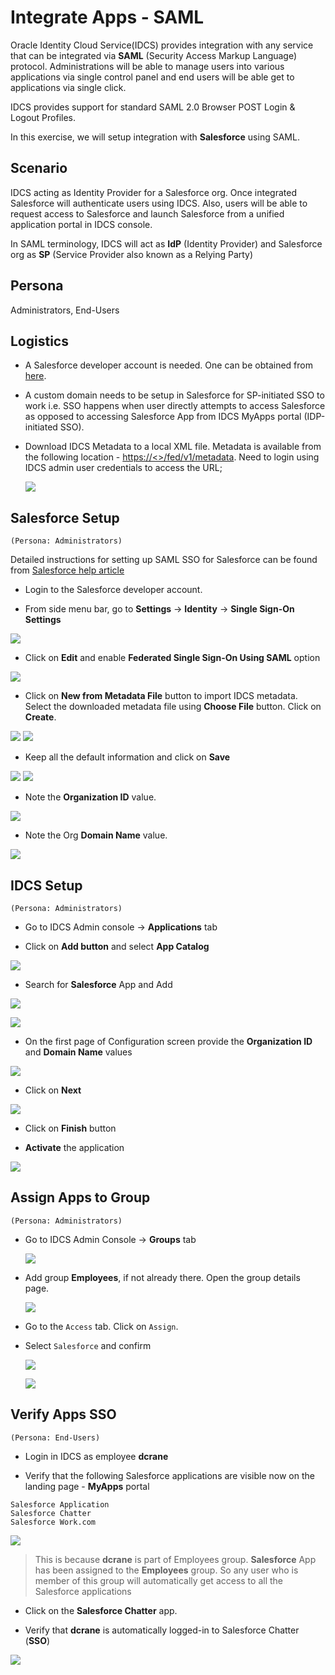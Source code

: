 # Integrate Apps - SAML

Oracle Identity Cloud Service(IDCS) provides integration with any service that can be integrated via **SAML** (Security Access Markup Language) protocol. Administrations will be able to manage users into various applications via single control panel and end users will be able get to applications via single click.

IDCS provides support for standard SAML 2.0 Browser POST Login & Logout Profiles.

In this exercise, we will setup integration with **Salesforce** using SAML.

## Scenario

IDCS acting as Identity Provider for a Salesforce org. Once integrated Salesforce will authenticate users using IDCS. Also, users will be able to request access to Salesforce and launch Salesforce from a unified application portal in IDCS console.

In SAML terminology, IDCS will act as **IdP** (Identity Provider) and Salesforce org as **SP** (Service Provider also known as a Relying Party)

## Persona

Administrators, End-Users

## Logistics

* A Salesforce developer account is needed. One can be obtained from [here](https://developer.salesforce.com/signup?d=70130000000td6N).

* A custom domain needs to be setup in Salesforce for SP-initiated SSO to work i.e. SSO happens when user directly attempts to access Salesforce as opposed to accessing Salesforce App from IDCS MyApps portal (IDP-initiated SSO).


* Download IDCS Metadata to a local XML file. Metadata is available from the following location - [https://<<IDCSHOST>>/fed/v1/metadata](). Need to login using IDCS admin user credentials to access the URL;

	![](images/IA-SAML-1.png)
	
## Salesforce Setup
`(Persona: Administrators)`

Detailed instructions for setting up SAML SSO for Salesforce can be found from [Salesforce help article](https://help.salesforce.com/articleView?id=sso_saml.htm&type=5)


* Login to the Salesforce developer account.

* From side menu bar, go to **Settings** -> **Identity** -> **Single Sign-On Settings**

![](images/IA-SAML-2.png)

* Click on **Edit** and enable **Federated Single Sign-On Using SAML** option

![](images/IA-SAML-3.png)

* Click on **New from Metadata File** button to import IDCS metadata. Select the downloaded metadata file using **Choose File** button. Click on **Create**.

![](images/IA-SAML-4.png)
![](images/IA-SAML-5.png)

* Keep all the default information and click on **Save**

![](images/IA-SAML-6.png)
![](images/IA-SAML-7.png)

* Note the **Organization ID** value.

![](images/IA-SAML-8.png)

* Note the Org **Domain Name** value.

![](images/IA-SAML-9.png)
	
## IDCS Setup
`(Persona: Administrators)`

* Go to IDCS Admin console -> **Applications** tab

* Click on **Add button** and select **App Catalog**

![](images/IA-SAML-10.png)

* Search for **Salesforce** App and Add 

![](images/IA-SAML-11.png)
	
![](images/IA-SAML-12.png)


* On the first page of Configuration screen provide the **Organization ID** and **Domain Name** values

![](images/IA-SAML-14.png)

* Click on **Next** 

![](images/IA-SAML-15.png)

* Click on **Finish** button  

* **Activate** the application 

![](images/IA-SAML-16.png)

## Assign Apps to Group
`(Persona: Administrators)`

* Go to IDCS Admin Console -> **Groups** tab 

	![](images/IA-SAML-17.png)

* Add group **Employees**, if not already there. Open the group details page.

	![](images/IA-SAML-18.png)

* Go to the `Access` tab. Click on `Assign`. 

* Select `Salesforce` and confirm 

	![](images/IA-SAML-19.png)
	
	![](images/IA-SAML-20.png)
	
	
## Verify Apps SSO
`(Persona: End-Users)`

* Login in IDCS as employee **dcrane**
		
* Verify that the following Salesforce applications are visible now on the landing page - **MyApps** portal

```
Salesforce Application
Salesforce Chatter
Salesforce Work.com
```
	
![](images/IA-SAML-21.png)

<blockquote>This is because <b>dcrane</b> is part of Employees group. <b>Salesforce</b> App has been assigned to the <b>Employees</b> group. So any user who is member of this group will automatically get access to all the Salesforce applications</blockquote>

* Click on the **Salesforce Chatter** app. 

* Verify that **dcrane** is automatically logged-in to Salesforce Chatter (**SSO**)

![](images/IA-SAML-22.png)
	

